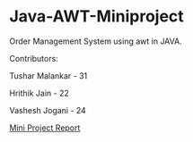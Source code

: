 # Java-AWT-Miniproject
Order Management System using awt in JAVA.

Contributors:

Tushar Malankar - 31

Hrithik Jain - 22

Vashesh Jogani - 24

<a href="https://github.com/Vashesh08/Java-AWT-Miniproject/blob/main/Miniproject%20Report.pdf" target="_blank" rel="noopener noreferrer">Mini Project Report</a>
